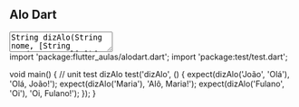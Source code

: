 ## Alo Dart

<textarea class="code lang-dart" data-filename="flutter_aulas/lib/alodart.dart">
String dizAlo(String nome, [String saudacao = 'Alô']){
  return "$saudacao, $nome!";
}
</textarea>

<div class="testcode">
import 'package:flutter_aulas/alodart.dart';
import 'package:test/test.dart';

void main() {
  // unit test dizAlo
  test('dizAlo', () {
    expect(dizAlo('João', 'Olá'), 'Olá, João!');
    expect(dizAlo('Maria'), 'Alô, Maria!');
    expect(dizAlo('Fulano', 'Oi'), 'Oi, Fulano!');
  });
}
</div>